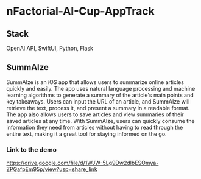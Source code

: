 # nFactorial-AI-Cup-AppTrack

## Stack
OpenAI API, SwiftUI, Python, Flask

## SummAIze
SummAIze is an iOS app that allows users to summarize online articles quickly and easily. The app uses natural language processing and machine learning algorithms to generate a summary of the article's main points and key takeaways. Users can input the URL of an article, and SummAIze will retrieve the text, process it, and present a summary in a readable format. The app also allows users to save articles and view summaries of their saved articles at any time. With SummAIze, users can quickly consume the information they need from articles without having to read through the entire text, making it a great tool for staying informed on the go.

### Link to the demo
https://drive.google.com/file/d/1WJW-5Lg9Dw2dIbESOmya-ZPGafpEm95p/view?usp=share_link
